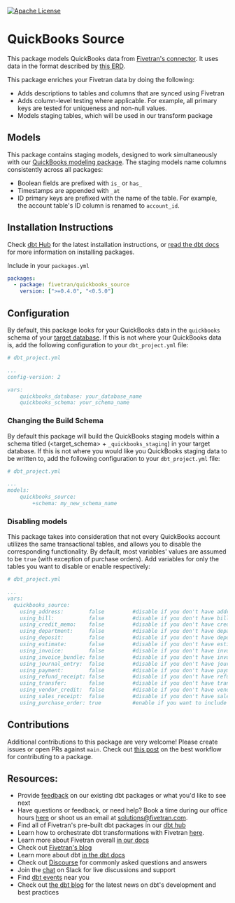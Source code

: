 [![Apache License](https://img.shields.io/badge/License-Apache%202.0-blue.svg)](https://opensource.org/licenses/Apache-2.0)
# QuickBooks Source

This package models QuickBooks data from [Fivetran's connector](https://fivetran.com/docs/applications/quickbooks). It uses data in the format described by [this ERD](https://fivetran.com/docs/applications/quickbooks#schemainformation).

This package enriches your Fivetran data by doing the following:

* Adds descriptions to tables and columns that are synced using Fivetran
* Adds column-level testing where applicable. For example, all primary keys are tested for uniqueness and non-null values.
* Models staging tables, which will be used in our transform package

## Models

This package contains staging models, designed to work simultaneously with our [QuickBooks modeling package](https://github.com/fivetran/dbt_quickbooks). The staging models name columns consistently across all packages:

* Boolean fields are prefixed with `is_` or `has_`
* Timestamps are appended with `_at`
* ID primary keys are prefixed with the name of the table. For example, the account table's ID column is renamed to `account_id`.

## Installation Instructions
Check [dbt Hub](https://hub.getdbt.com/) for the latest installation instructions, or [read the dbt docs](https://docs.getdbt.com/docs/package-management) for more information on installing packages.

Include in your `packages.yml`

```yaml
packages:
  - package: fivetran/quickbooks_source
    version: [">=0.4.0", "<0.5.0"]
```

## Configuration

By default, this package looks for your QuickBooks data in the `quickbooks` schema of your [target database](https://docs.getdbt.com/docs/running-a-dbt-project/using-the-command-line-interface/configure-your-profile). If this is not where your QuickBooks data is, add the following configuration to your `dbt_project.yml` file:

```yml
# dbt_project.yml

...
config-version: 2

vars:
    quickbooks_database: your_database_name
    quickbooks_schema: your_schema_name
```

### Changing the Build Schema
By default this package will build the QuickBooks staging models within a schema titled (<target_schema> + `_quickbooks_staging`) in your target database. If this is not where you would like you QuickBooks staging data to be written to, add the following configuration to your `dbt_project.yml` file:

```yml
# dbt_project.yml

...
models:
    quickbooks_source:
        +schema: my_new_schema_name
```
### Disabling models

This package takes into consideration that not every QuickBooks account utilizes the same transactional tables, and allows you to disable the corresponding functionality. By default, most variables' values are assumed to be `true` (with exception of purchase orders). Add variables for only the tables you want to disable or enable respectively:

```yml
# dbt_project.yml

...
vars:
  quickbooks_source:
    using_address:        false         #disable if you don't have addresses in QuickBooks
    using_bill:           false         #disable if you don't have bills or bill payments in QuickBooks
    using_credit_memo:    false         #disable if you don't have credit memos in QuickBooks
    using_department:     false         #disable if you don't have departments in QuickBooks
    using_deposit:        false         #disable if you don't have deposits in QuickBooks
    using_estimate:       false         #disable if you don't have estimates in QuickBooks
    using_invoice:        false         #disable if you don't have invoices in QuickBooks
    using_invoice_bundle: false         #disable if you don't have invoice bundles in QuickBooks
    using_journal_entry:  false         #disable if you don't have journal entries in QuickBooks
    using_payment:        false         #disable if you don't have payments in QuickBooks
    using_refund_receipt: false         #disable if you don't have refund receipts in QuickBooks
    using_transfer:       false         #disable if you don't have transfers in QuickBooks
    using_vendor_credit:  false         #disable if you don't have vendor credits in QuickBooks
    using_sales_receipt:  false         #disable if you don't have sales receipts in QuickBooks
    using_purchase_order: true          #enable if you want to include purchase orders in your staging models
```

## Contributions

Additional contributions to this package are very welcome! Please create issues
or open PRs against `main`. Check out [this post](https://discourse.getdbt.com/t/contributing-to-a-dbt-package/657)
on the best workflow for contributing to a package.

## Resources:
- Provide [feedback](https://www.surveymonkey.com/r/DQ7K7WW) on our existing dbt packages or what you'd like to see next
- Have questions or feedback, or need help? Book a time during our office hours [here](https://calendly.com/fivetran-solutions-team/fivetran-solutions-team-office-hours) or shoot us an email at solutions@fivetran.com.
- Find all of Fivetran's pre-built dbt packages in our [dbt hub](https://hub.getdbt.com/fivetran/)
- Learn how to orchestrate dbt transformations with Fivetran [here](https://fivetran.com/docs/transformations/dbt).
- Learn more about Fivetran overall [in our docs](https://fivetran.com/docs)
- Check out [Fivetran's blog](https://fivetran.com/blog)
- Learn more about dbt [in the dbt docs](https://docs.getdbt.com/docs/introduction)
- Check out [Discourse](https://discourse.getdbt.com/) for commonly asked questions and answers
- Join the [chat](http://slack.getdbt.com/) on Slack for live discussions and support
- Find [dbt events](https://events.getdbt.com) near you
- Check out [the dbt blog](https://blog.getdbt.com/) for the latest news on dbt's development and best practices
